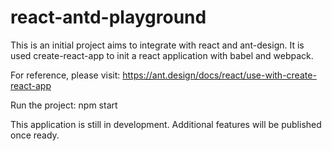 # react-antd-playground
This is an initial project aims to integrate with react and ant-design. 
It is used create-react-app to init a react application with babel and webpack.

For reference, please visit:
https://ant.design/docs/react/use-with-create-react-app

Run the project: 
  npm start
  
This application is still in development. Additional features will be published once ready.
